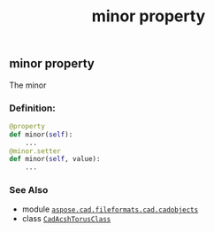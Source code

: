 ﻿---
title: minor property
second_title: Aspose.CAD for Python via .NET API References
description: 
type: docs
weight: 210
url: /python-net/aspose.cad.fileformats.cad.cadobjects/cadacshtorusclass/minor/
is_root: false
---

## minor property


The minor
### Definition:
```python
@property
def minor(self):
    ...
@minor.setter
def minor(self, value):
    ...
```

### See Also
* module [`aspose.cad.fileformats.cad.cadobjects`](../../)
* class [`CadAcshTorusClass`](/cad/python-net/aspose.cad.fileformats.cad.cadobjects/cadacshtorusclass)
